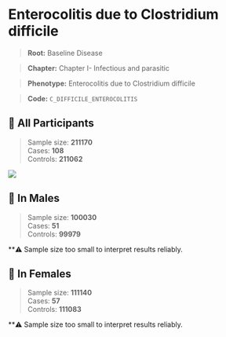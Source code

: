 # Enterocolitis due to Clostridium difficile

> **Root:** Baseline Disease  

> **Chapter:** Chapter I- Infectious and parasitic  

> **Phenotype:** Enterocolitis due to Clostridium difficile  

> **Code:** `C_DIFFICILE_ENTEROCOLITIS`

## 🧪 All Participants  
> Sample size: **211170**  
> Cases: **108**  
> Controls: **211062**
<img src="/Disease/Figures/ALL/Baseline/C_DIFFICILE_ENTEROCOLITIS.png"/>
<CsvTable src="/public/Disease/Data/ALL/Baseline/LG_C_DIFFICILE_ENTEROCOLITIS.csv" label="🔍 View full results" />

## 👨 In Males  
> Sample size: **100030**  
> Cases: **51**  
> Controls: **99979**

**⚠️ Sample size too small to interpret results reliably.

## 👩 In Females  
> Sample size: **111140**  
> Cases: **57**  
> Controls: **111083**

**⚠️ Sample size too small to interpret results reliably.
